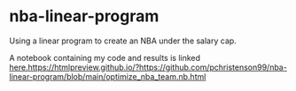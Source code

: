 # nba-linear-program
Using a linear program to create an NBA under the salary cap.

A notebook containing my code and results is linked [here.](https://htmlpreview.github.io/?https://github.com/pchristenson99/nba-linear-program/blob/main/optimize_nba_team.nb.html)https://htmlpreview.github.io/?https://github.com/pchristenson99/nba-linear-program/blob/main/optimize_nba_team.nb.html
